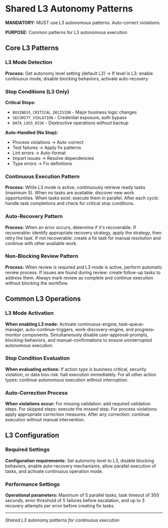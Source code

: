 # Shared L3 Autonomy Patterns

**MANDATORY:** MUST use L3 autonomous patterns. Auto-correct violations.

**PURPOSE:** Common patterns for L3 autonomous execution

## Core L3 Patterns

### L3 Mode Detection
**Process:** Get autonomy level setting (default L2) → If level is L3: enable continuous mode, disable blocking behaviors, activate auto-recovery

### Stop Conditions (L3 Only)
**Critical Stops:**
- `BUSINESS_CRITICAL_DECISION` - Major business logic changes
- `SECURITY_VIOLATION` - Credential exposure, auth bypass
- `DATA_LOSS_RISK` - Destructive operations without backup

**Auto-Handled (No Stop):**
- Process violations → Auto-correct
- Test failures → Apply fix patterns
- Lint errors → Auto-format
- Import issues → Resolve dependencies
- Type errors → Fix definitions

### Continuous Execution Pattern
**Process:** While L3 mode is active, continuously retrieve ready tasks (maximum 5). When no tasks are available: discover new work opportunities. When tasks exist: execute them in parallel. After each cycle: handle task completions and check for critical stop conditions.

### Auto-Recovery Pattern
**Process:** When an error occurs, determine if it's recoverable. If recoverable: identify appropriate recovery strategy, apply the strategy, then retry the task. If not recoverable: create a fix task for manual resolution and continue with other available work.

### Non-Blocking Review Pattern
**Process:** When review is required and L3 mode is active, perform automatic review process. If issues are found during review: create follow-up tasks to address them. Always mark review as complete and continue execution without blocking the workflow.

## Common L3 Operations

### L3 Mode Activation
**When enabling L3 mode:** Activate continuous-engine, task-queue-manager, auto-continue-triggers, work-discovery-engine, and progress-monitor components. Simultaneously disable user-approval-prompts, blocking-behaviors, and manual-confirmations to ensure uninterrupted autonomous execution.

### Stop Condition Evaluation
**When evaluating actions:** If action type is business critical, security violation, or data loss risk: halt execution immediately. For all other action types: continue autonomous execution without interruption.

### Auto-Correction Process
**When violations occur:** For missing validation: add required validation steps. For skipped steps: execute the missed step. For process violations: apply appropriate correction measures. After any correction: continue execution without manual intervention.

## L3 Configuration

### Required Settings
**Configuration requirements:** Set autonomy level to L3, disable blocking behaviors, enable auto-recovery mechanisms, allow parallel execution of tasks, and activate continuous operation mode.

### Performance Settings
**Operational parameters:** Maximum of 5 parallel tasks, task timeout of 300 seconds, error threshold of 5 failures before escalation, and up to 3 recovery attempts per error before creating fix tasks.

---
*Shared L3 autonomy patterns for continuous execution*